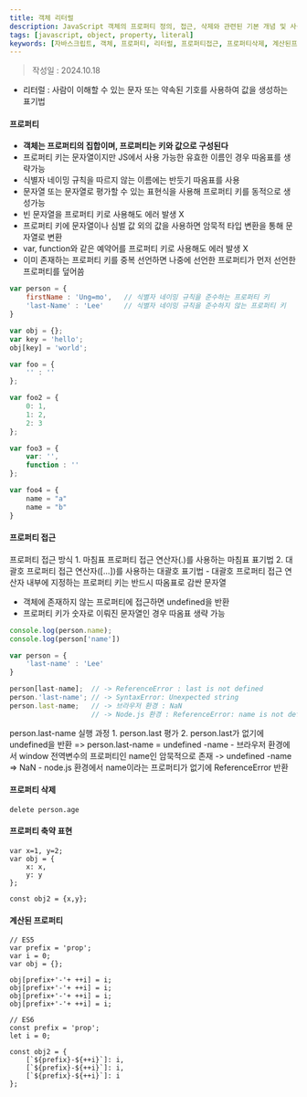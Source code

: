 ```yaml
---
title: 객체 리터럴
description: JavaScript 객체의 프로퍼티 정의, 접근, 삭제와 관련된 기본 개념 및 사용법 가이드
tags: [javascript, object, property, literal]
keywords: [자바스크립트, 객체, 프로퍼티, 리터럴, 프로퍼티접근, 프로퍼티삭제, 계산된프로퍼티]
---
```


>작성일 : 2024.10.18

- 리터럴 : 사람이 이해할 수 있는 문자 또는 약속된 기호를 사용하여 값을 생성하는 표기법

#### 프로퍼티
- **객체는 프로퍼티의 집합이며, 프로퍼티는 키와 값으로 구성된다**
- 프로퍼티 키는 문자열이지만 JS에서 사용 가능한 유효한 이름인 경우 따옴표를 생략가능
- 식별자 네이밍 규칙을 따르지 않는 이름에는 반듯기 따옴표를 사용
- 문자열 또는 문자열로 평가할 수 있는 표현식을 사용해 프로퍼티 키를 동적으로 생성가능
- 빈 문자열을 프로퍼티 키로 사용해도 에러 발생 X
- 프로퍼티 키에 문자열이나 심벌 값 외의 값을 사용하면 암묵적 타입 변환을 통해 문자열로 변환
- var, function와 같은 예약어를 프로퍼티 키로 사용해도 에러 발생 X
- 이미 존재하는 프로퍼티 키를 중복 선언하면 나중에 선언한 프로퍼티가 먼저 선언한 프로퍼티를 덮어씀

``` js
var person = {
	firstName : 'Ung=mo', 	// 식별자 네이밍 규칙을 준수하는 프로퍼티 키
	'last-Name' : 'Lee'		// 식별자 네이밍 규칙을 준수하지 않는 프로퍼티 키
}

var obj = {};
var key = 'hello';
obj[key] = 'world';

var foo = {
	'' : ''	
};

var foo2 = {
	0: 1,
	1: 2,
	2: 3
};

var foo3 = {
	var: '',
	function : ''
};

var foo4 = {
	name = "a"
	name = "b"
}
```

#### 프로퍼티 접근
프로퍼티 접근 방식
	1. 마침표 프로퍼티 접근 연산자(.)를 사용하는 마침표 표기법
	2. 대괄호 프로퍼티 접근 연산자([...])를 사용하는 대괄호 표기법
		- 대괄호 프로퍼티 접근 연산자 내부에 지정하는 프로퍼티 키는 반드시 따옴표로 감싼 문자열
- 객체에 존재하지 않는 프로퍼티에 접근하면 undefined을 반환
- 프로퍼티 키가 숫자로 이뤄진 문자열인 경우 따옴표 생략 가능

```js
console.log(person.name);
console.log(person['name'])
```

```js
var person = {
	'last-name' : 'Lee'
}

person[last-name];	// -> ReferenceError : last is not defined
person.'last-name';	// -> SyntaxError: Unexpected string
person.last-name;	// -> 브라우저 환경 : NaN
					// -> Node.js 환경 : ReferenceError: name is not defined 
```
person.last-name 실행 과정
	1. person.last 평가
	2. person.last가 없기에 undefined을 반환 => person.last-name = undefined -name
		- 브라우저 환경에서 window 전역변수의 프로퍼티인 name인 암묵적으로 존재 -> undefined -name => NaN
		- node.js 환경에서 name이라는 프로퍼티가 없기에 ReferenceError 반환


#### 프로퍼티 삭제
```
delete person.age
```

#### 프로퍼티 축약 표현
```
var x=1, y=2;
var obj = {
	x: x,
	y: y
};

const obj2 = {x,y};
```

#### 계산된 프로퍼티
```
// ES5
var prefix = 'prop';
var i = 0;
var obj = {};

obj[prefix+'-'+ ++i] = i;
obj[prefix+'-'+ ++i] = i;
obj[prefix+'-'+ ++i] = i;
obj[prefix+'-'+ ++i] = i;

// ES6
const prefix = 'prop';
let i = 0;

const obj2 = {
	[`${prefix}-${++i}`]: i,
	[`${prefix}-${++i}`]: i,
	[`${prefix}-${++i}`]: i
};


```

  